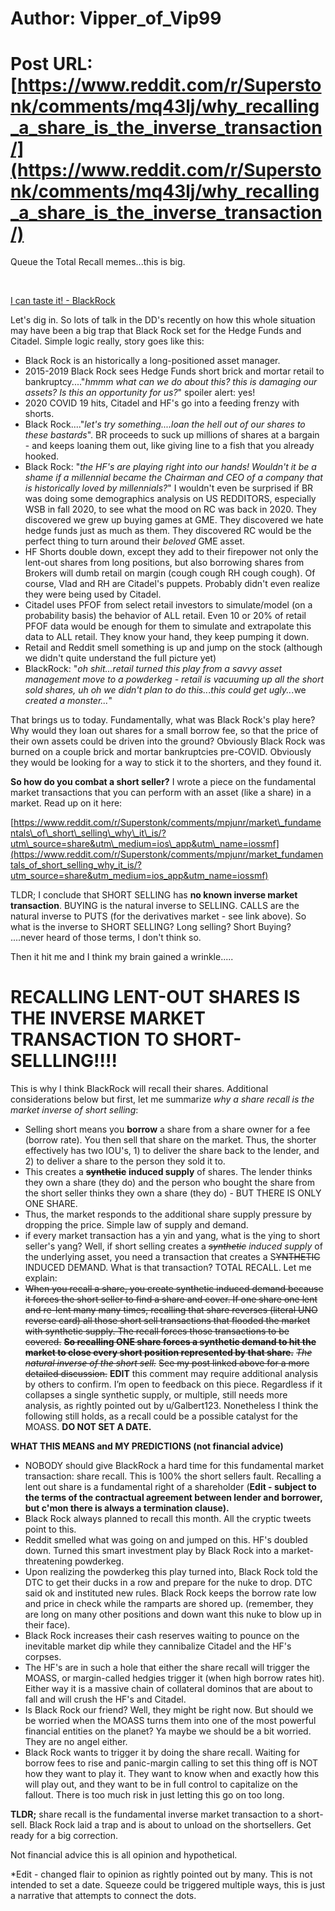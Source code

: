 # Author: Vipper_of_Vip99
# Post URL: [https://www.reddit.com/r/Superstonk/comments/mq43lj/why_recalling_a_share_is_the_inverse_transaction/](https://www.reddit.com/r/Superstonk/comments/mq43lj/why_recalling_a_share_is_the_inverse_transaction/)


Queue the Total Recall memes...this is big.

&#x200B;

[I can taste it! - BlackRock](https://preview.redd.it/o2fr6088gys61.jpg?width=311&format=pjpg&auto=webp&s=a9de127791b428513d39afd5e7f1b9f85b5e852a)

Let's dig in.  So lots of talk in the DD's recently on how this whole situation may have been a big trap that Black Rock set for the Hedge Funds and Citadel.  Simple logic really, story goes like this:

* Black Rock is an historically a long-positioned asset manager.
* 2015-2019 Black Rock sees Hedge Funds short brick and mortar retail to bankruptcy...."*hmmm what can we do about this? this is damaging our assets?  Is this an opportunity for us?*" spoiler alert: yes!
* 2020 COVID 19 hits, Citadel and HF's go into a feeding frenzy with shorts.
* Black Rock...."*let's try something....loan the hell out of our shares to these bastards*".  BR proceeds to suck up millions of shares at a bargain - and keeps loaning them out, like giving line to a fish that you already hooked.
* Black Rock: "*the HF's are playing right into our hands!  Wouldn't it be a shame if a millennial became the Chairman and CEO of a company that is historically loved by millennials?*" I wouldn't even be surprised if BR was doing some demographics analysis on US REDDITORS, especially WSB in fall 2020, to see what the mood on RC was back in 2020.  They discovered we grew up buying games at GME. They discovered we hate hedge funds just as much as them.  They discovered RC would be the perfect thing to turn around their *beloved* GME asset.
* HF Shorts double down, except they add to their firepower not only the lent-out shares from long positions, but also borrowing shares from Brokers will dumb retail on margin (cough cough RH cough cough).  Of course, Vlad and RH are Citadel's puppets. Probably didn't even realize they were being used by Citadel.
* Citadel uses PFOF from select retail investors to simulate/model (on a probability basis) the behavior of ALL retail.  Even 10 or 20% of retail PFOF data would be enough for them to simulate and extrapolate this data to ALL retail. They know your hand, they keep pumping it down.
* Retail and Reddit smell something is up and jump on the stock (although we didn't quite understand the full picture yet)
* BlackRock:  "*oh shit...retail turned this play from a savvy asset management move to a powderkeg - retail is vacuuming up all the short sold shares, uh oh we didn't plan to do this..*.*this could get ugly..*.we *created a monster...*"

That brings us to today.   Fundamentally, what was Black Rock's play here?  Why would they loan out shares for a small borrow fee, so that the price of their own assets could be driven into the ground?  Obviously Black Rock was burned on a couple brick and mortar bankruptcies pre-COVID.  Obviously they would be looking for a way to stick it to the shorters, and they found it.

**So how do you combat a short seller?**  I wrote a piece on the fundamental market transactions that you can perform with an asset (like a share) in a market.  Read up on it here:

[https://www.reddit.com/r/Superstonk/comments/mpjunr/market\_fundamentals\_of\_short\_selling\_why\_it\_is/?utm\_source=share&utm\_medium=ios\_app&utm\_name=iossmf](https://www.reddit.com/r/Superstonk/comments/mpjunr/market_fundamentals_of_short_selling_why_it_is/?utm_source=share&utm_medium=ios_app&utm_name=iossmf)

TLDR; I conclude that SHORT SELLING has **no known inverse market transaction**.  BUYING is the natural inverse to SELLING.  CALLS are the natural inverse to PUTS (for the derivatives market - see link above).  So what is the inverse to SHORT SELLING?  Long selling? Short Buying?  ....never heard of those terms, I don't think so.

Then it hit me and I think my brain gained a wrinkle.....

# RECALLING LENT-OUT SHARES IS THE INVERSE MARKET TRANSACTION TO SHORT-SELLLING!!!!

This is why I think BlackRock will recall their shares.  Additional considerations below but first, let me summarize *why a share recall is the market inverse of short selling*:

* Selling short means you **borrow** a share from a share owner for a fee (borrow rate).  You then sell that share on the market.  Thus, the shorter effectively has two IOU's, 1) to deliver the share back to the lender, and 2) to deliver a share to the person they sold it to.
* This creates a **~~synthetic~~** **induced supply** of shares.  The lender thinks they own a share (they do) and the person who bought the share from the short seller thinks they own a share (they do) - BUT THERE IS ONLY ONE SHARE.
* Thus, the market responds to the additional share supply pressure by dropping the price.  Simple law of supply and demand.
* if every market transaction has a yin and yang, what is the ying to short seller's yang?  Well, if short selling creates a *~~synthetic~~* *induced supply* of the underlying asset, you need a transaction that creates a S~~YNTHETIC~~ INDUCED DEMAND.  What is that transaction?  TOTAL RECALL. Let me explain:
* ~~When you recall a share, you create synthetic induced demand because it forces the short seller to find a share and cover.  If one share one lent and re-lent many many times, recalling that share reverses (literal UNO reverse card) all those short sell transactions that flooded the market with synthetic supply.  The recall forces those transactions to be covered.~~  **~~So recalling ONE share forces a synthetic demand to hit the market to close every short position represented by that share.~~**  *~~The natural inverse of the short sell.~~*  ~~See my post linked above for a more detailed discussion.~~ **EDIT** this comment may require additional analysis by others to confirm. I’m open to feedback on this piece. Regardless if it collapses a single synthetic supply, or multiple, still needs more analysis, as rightly pointed out by u/Galbert123.  Nonetheless I think the following still holds, as a recall could be a possible catalyst for the MOASS.  **DO NOT SET A DATE.**

**WHAT THIS MEANS and MY PREDICTIONS (not financial advice)**

* NOBODY should give BlackRock a hard time for this fundamental market transaction: share recall.  This is 100% the short sellers fault.  Recalling a lent out share is a fundamental right of a shareholder (**Edit - subject to the terms of the contractual agreement between lender and borrower, but c'mon there is always a termination clause).**
* Black Rock always planned to recall this month.  All the cryptic tweets point to this.
* Reddit smelled what was going on and jumped on this.  HF's doubled down.  Turned this smart investment play by Black Rock into a market-threatening powderkeg.
* Upon realizing the powderkeg this play turned into, Black Rock told the DTC to get their ducks in a row and prepare for the nuke to drop.  DTC said ok and instituted new rules. Black Rock keeps the borrow rate low and price in check while the ramparts are shored up.  (remember, they are long on many other positions and down want this nuke to blow up in their face).
* Black Rock increases their cash reserves waiting to pounce on the inevitable market dip while they cannibalize Citadel and the HF's corpses.
* The HF's are in such a hole that either the share recall will trigger the MOASS, or margin-called hedgies trigger it (when high borrow rates hit).  Either way it is a massive chain of collateral dominos that are about to fall and will crush the HF's and Citadel.
* Is Black Rock our friend?  Well, they might be right now.  But should we be worried when the MOASS turns them into one of the most powerful financial entities on the planet?  Ya maybe we should be a bit worried.  They are no angel either.
* Black Rock wants to trigger it by doing the share recall.  Waiting for borrow fees to rise and panic-margin calling to set this thing off is NOT how they want to play it.  They want to know when and exactly how this will play out, and they want to be in full control to capitalize on the fallout.  There is too much risk in just letting this go on too long.

**TLDR;** share recall is the fundamental inverse market transaction to a short-sell.  Black Rock laid a trap and is about to unload on the shortsellers.  Get ready for a big correction.

Not financial advice this is all opinion and hypothetical.

\*Edit - changed flair to opinion as rightly pointed out by many. This is not intended to set a date. Squeeze could be triggered multiple ways, this is just a narrative that attempts to connect the dots. 